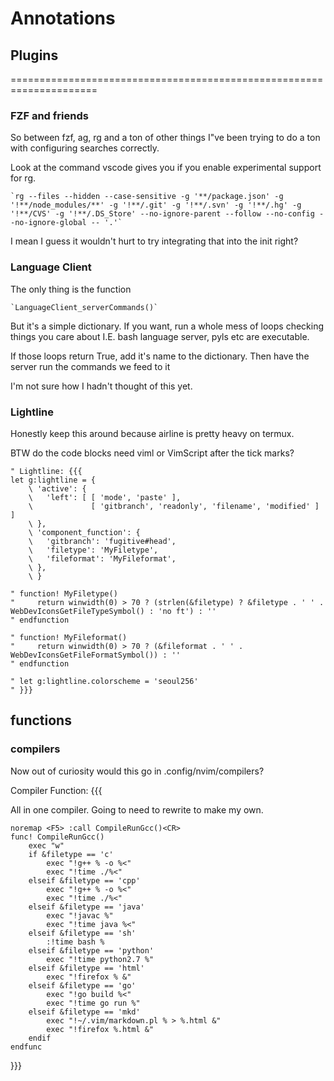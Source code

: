 # Annotations

## Plugins

=====================================================================

### FZF and friends

So between fzf, ag, rg and a ton of other things I"ve been trying to do a ton with configuring searches correctly.

Look at the command vscode gives you if you enable experimental support for rg.

    `rg --files --hidden --case-sensitive -g '**/package.json' -g '!**/node_modules/**' -g '!**/.git' -g '!**/.svn' -g '!**/.hg' -g '!**/CVS' -g '!**/.DS_Store' --no-ignore-parent --follow --no-config --no-ignore-global -- '.'`

I mean I guess it wouldn't hurt to try integrating that into the init right?

### Language Client

The only thing is the function

    `LanguageClient_serverCommands()`

But it's a simple dictionary. If you want, run a whole mess of loops checking
things you care about I.E. bash language server, pyls etc are executable.

If those loops return True, add it's name to the dictionary. Then have the
server run the commands we feed to it

I'm not sure how I hadn't thought of this yet.

### Lightline

Honestly keep this around because airline is pretty heavy on termux.

BTW do the code blocks need viml or VimScript after the tick marks?

```viml
" Lightline: {{{
let g:lightline = {
    \ 'active': {
    \   'left': [ [ 'mode', 'paste' ],
    \             [ 'gitbranch', 'readonly', 'filename', 'modified' ] ]
    \ },
    \ 'component_function': {
    \   'gitbranch': 'fugitive#head',
    \   'filetype': 'MyFiletype',
    \   'fileformat': 'MyFileformat',
    \ },
    \ }

" function! MyFiletype()
"     return winwidth(0) > 70 ? (strlen(&filetype) ? &filetype . ' ' . WebDevIconsGetFileTypeSymbol() : 'no ft') : ''
" endfunction

" function! MyFileformat()
"     return winwidth(0) > 70 ? (&fileformat . ' ' . WebDevIconsGetFileFormatSymbol()) : ''
" endfunction

" let g:lightline.colorscheme = 'seoul256'
" }}}
```

## functions

### compilers

Now out of curiosity would this go in .config/nvim/compilers?

Compiler Function: {{{

All in one compiler. Going to need to rewrite to make my own.

```Viml
noremap <F5> :call CompileRunGcc()<CR>
func! CompileRunGcc()
    exec "w"
    if &filetype == 'c'
        exec "!g++ % -o %<"
        exec "!time ./%<"
    elseif &filetype == 'cpp'
        exec "!g++ % -o %<"
        exec "!time ./%<"
    elseif &filetype == 'java'
        exec "!javac %"
        exec "!time java %<"
    elseif &filetype == 'sh'
        :!time bash %
    elseif &filetype == 'python'
        exec "!time python2.7 %"
    elseif &filetype == 'html'
        exec "!firefox % &"
    elseif &filetype == 'go'
        exec "!go build %<"
        exec "!time go run %"
    elseif &filetype == 'mkd'
        exec "!~/.vim/markdown.pl % > %.html &"
        exec "!firefox %.html &"
    endif
endfunc
```

}}}
